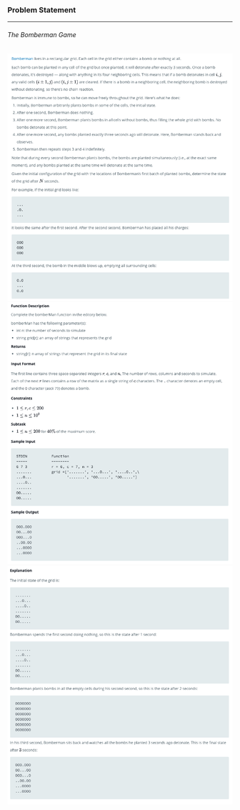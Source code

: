 ### Problem Statement

---

###### The Bomberman Game

![](./que1.png)
![](./que2.png)
![](./que3.png)
